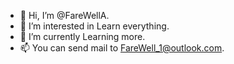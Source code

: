 - 👋 Hi, I’m @FareWellA.
- 👀 I’m interested in Learn everything.
- 🌱 I’m currently Learning more.
- 📫 You can send mail to FareWell_1@outlook.com.

<!---
FareWellA/FareWellA is a ✨ special ✨ repository because its `README.md` (this file) appears on your GitHub profile.
You can click the Preview link to take a look at your changes.
--->
